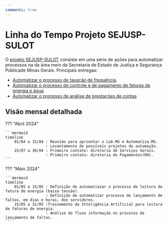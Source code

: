```yaml
---
comments: true
---
```


# Linha do Tempo Projeto SEJUSP-SULOT

O [projeto SEJUSP-SULOT](https://github.com/automatiza-mg/projeto-sejusp-sulot) consiste em uma série de ações para automatizar processos na  da área meio da Secretaria de Estado de Justiça e Segurança Públicade Minas Gerais. Principais entregas:

- [Automatizar o processo de taxação de frequência](https://github.com/automatiza-mg/projeto-sejusp-sulot/issues/3).
- [Automatizar o processo de controle e de pagamento de faturas de energia e água](https://github.com/automatiza-mg/projeto-sejusp-sulot/issues/4).
- [Automatizar o processo de análise de prestações de contas](https://github.com/automatiza-mg/projeto-sejusp-sulot/issues/5) 

## Visão mensal detalhada

??? "Abril 2024"

    ```mermaid
    timeline
        01/04 a 15/04 : Reunião para aprsentar o Lab.MG e Automatiza.MG.  
                      : Levantamento de possíveis projetos de automação. 
        15/07 a 30/04 : Primeiro contato: diretoria de Serviços Gerais.
                      : Primeiro contato: diretoria de Pagamentos(RH).
    ```

??? "Maio 2024"

    ```mermaid
    timeline
        01/05 a 15/05 : Definição de automatiazar o processo de leitura de fatura de energia (baixa tensão).
                      : Definição de automatizar processo de lançamento de faltas, em dias e horas, dos servidores.
        15/05 a 31/05 :Treinamento da Inteligência Artificial para leitura de faturas de energia.
                      : Análise do fluxo informação no processo de lançamento de faltas.          
    ```
